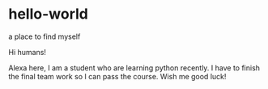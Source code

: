 # hello-world
a place to find myself

Hi humans!

Alexa here, I am a student who are learning python recently. I have to finish the final team work so I can pass the course. Wish me good luck!
